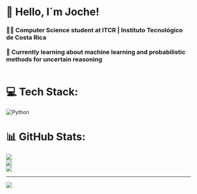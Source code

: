 
# 💫 Hello, I´m Joche!
### 🧑‍💻 Computer Science student at ITCR | Instituto Tecnológico de Costa Rica<br/><br>💭 Currently learning about machine learning and probabilistic methods for uncertain reasoning<br><br>


# 💻 Tech Stack:
![Python](https://img.shields.io/badge/python-3670A0?style=for-the-badge&logo=python&logoColor=ffdd54)
# 📊 GitHub Stats:
![](https://github-readme-stats.vercel.app/api?username=JoseZum&theme=dark&hide_border=false&include_all_commits=false&count_private=false)<br/>
![](https://github-readme-streak-stats.herokuapp.com/?user=JoseZum&theme=dark&hide_border=false)<br/>
![](https://github-readme-stats.vercel.app/api/top-langs/?username=JoseZum&theme=dark&hide_border=false&include_all_commits=false&count_private=false&layout=compact)

---
[![](https://visitcount.itsvg.in/api?id=JoseZum&icon=0&color=0)](https://visitcount.itsvg.in)

<!-- Proudly created with GPRM ( https://gprm.itsvg.in ) -->
